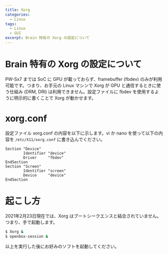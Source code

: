 ```yaml
---
title: Xorg
categories:
  - Linux
tags:
  - Linux
  - GUI
excerpt: Brain 特有の Xorg の設定について
---
```



# Brain 特有の Xorg の設定について

PW-Sx7 までは SoC に GPU が載っておらず、framebuffer (fbdev) のみが利用可能です。つまり、お手元の Linux マシンで Xorg が GPU と通信するときに使う仕組み (DRM, DRI) は利用できません。設定ファイルに fbdev を使用するように明示的に書くことで Xorg が動かせます。


# xorg.conf

設定ファイル xorg.conf の内容を以下に示します。vi か nano を使って以下の内容を `/etc/X11/xorg.conf` に書き込んでください。

<!-- markdownlint-disable fenced-code-language -->
```
Section "Device"
        Identifier "device"
        Driver     "fbdev"
EndSection
Section "Screen"
        Identifier "screen"
        Device     "device"
EndSection
```
<!-- markdownlint-enable fenced-code-language -->


# 起こし方

2021年2月23日現在では、Xorg はブートシークエンスと結合されていません。つまり、手で起動します。

```sh
$ Xorg &
$ openbox-session &
```

以上を実行した後にお好みのソフトを起動してください。

